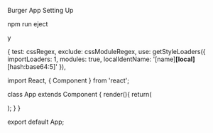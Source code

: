 Burger App Setting Up

npm run eject 

y

 {
              test: cssRegex,
              exclude: cssModuleRegex,
              use: getStyleLoaders({
                  importLoaders: 1,
                  modules: true,
                  localIdentName: '[name]__[local]__[hash:base64:5]'
              }),

 <link href="https://fonts.googleapis.com/css?family=Open+Sans:400,700&display=swap" rel="stylesheet">
    
 <title>MyBurger</title>
 
 import React, { Component } from 'react';

class App extends Component {
render(){
return(
  <div>


  </div>
);
}
}

export default App;
